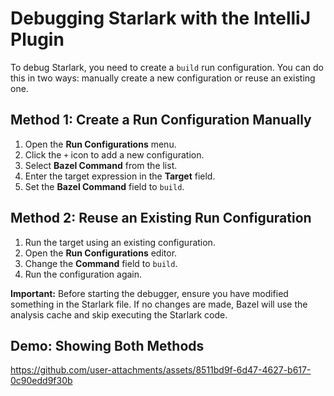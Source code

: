 # Debugging Starlark with the IntelliJ Plugin

To debug Starlark, you need to create a `build` run configuration. You can do this in two ways: manually create a new configuration or reuse an existing one.

## Method 1: Create a Run Configuration Manually

1. Open the **Run Configurations** menu.
2. Click the `+` icon to add a new configuration.
3. Select **Bazel Command** from the list.
4. Enter the target expression in the **Target** field.
5. Set the **Bazel Command** field to `build`.

## Method 2: Reuse an Existing Run Configuration

1. Run the target using an existing configuration.
2. Open the **Run Configurations** editor.
3. Change the **Command** field to `build`.
4. Run the configuration again.

**Important:** Before starting the debugger, ensure you have modified something in the Starlark file. If no changes are made, Bazel will use the analysis cache and skip executing the Starlark code.

## Demo: Showing Both Methods
https://github.com/user-attachments/assets/8511bd9f-6d47-4627-b617-0c90edd9f30b

